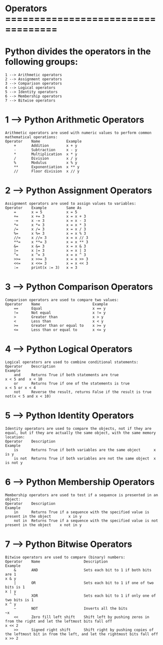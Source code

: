 # Operators ===================================

# Python divides the operators in the following groups:
    1 --> Arithmetic operators
    2 --> Assignment operators
    3 --> Comparison operators
    4 --> Logical operators
    5 --> Identity operators
    6 --> Membership operators
    7 --> Bitwise operators


# 1 --> Python Arithmetic Operators
	Arithmetic operators are used with numeric values to perform common mathematical operations:
	Operator 	Name			Example
		+		Addition		x + y 	
		-		Subtraction 	x - y 	
		*		Multiplication 	x * y 	
		/		Division		x / y 	
		%		Modulus			x % y 	
		**		Exponentiation 	x ** y 	
		//		Floor division 	x // y

# 2 --> Python Assignment Operators
	Assignment operators are used to assign values to variables:
	Operator 	Example			Same As
		=		x = 5			x = 5 	
		+=		x += 3			x = x + 3 	
		-=		x -= 3			x = x - 3 	
		*=		x *= 3			x = x * 3 	
		/=		x /= 3			x = x / 3 	
		%=		x %= 3			x = x % 3 	
		//= 	x //= 3			x = x // 3 	
		**= 	x **= 3			x = x ** 3 	
		&=		x &= 3			x = x & 3 	
		|=		x |= 3			x = x | 3 	
		^=		x ^= 3			x = x ^ 3 	
		>>= 	x >>= 3			x = x >> 3 	
		<<= 	x <<= 3			x = x << 3 	
		:=		print(x := 3) 	x = 3

# 3 --> Python Comparison Operators
	Comparison operators are used to compare two values:
	Operator 	Name						Example
		==		Equal						x == y 	
		!=		Not equal					x != y 	
		>		Greater than				x > y 	
		<		Less than					x < y 	
		>=		Greater than or equal to 	x >= y 	
		<=		Less than or equal to		x <= y

# 4 --> Python Logical Operators
	Logical operators are used to combine conditional statements:
	Operator 	Description													Example
		and  	Returns True if both statements are true					x < 5 and  x < 10 	
		or		Returns True if one of the statements is true				x < 5 or x < 4 	
		not 	Reverse the result, returns False if the result is true		not(x < 5 and x < 10)

# 5 --> Python Identity Operators
	Identity operators are used to compare the objects, not if they are equal, but if they are actually the same object, with the same memory location:
	Operator 	Description												Example
		is  	Returns True if both variables are the same object		x is y 	
		is not 	Returns True if both variables are not the same object  x is not y

# 6 --> Python Membership Operators
	Membership operators are used to test if a sequence is presented in an object:
	Operator 	Description																			Example
		in  	Returns True if a sequence with the specified value is present in the object		x in y 	
		not in 	Returns True if a sequence with the specified value is not present in the object	x not in y

# 7 --> Python Bitwise Operators
	Bitwise operators are used to compare (binary) numbers:
	Operator 	Name					Description																									Example
		&		AND						Sets each bit to 1 if both bits are 1																		x & y 	
		|		OR						Sets each bit to 1 if one of two bits is 1																	x | y 	
		^		XOR						Sets each bit to 1 if only one of two bits is 1															 	x ^ y 	
		~		NOT						Inverts all the bits																					 	~x 	
		<<		Zero fill left shift 	Shift left by pushing zeros in from the right and let the leftmost bits fall off							x << 2 	
		>>		Signed right shift		Shift right by pushing copies of the leftmost bit in from the left, and let the rightmost bits fall off 	x >> 2
